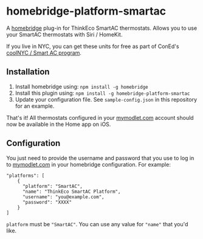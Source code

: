 homebridge-platform-smartac
===========================
A [homebridge][1] plug-in for ThinkEco SmartAC thermostats. Allows you
to use your SmartAC thermostats with Siri / HomeKit.

If you live in NYC, you can get these units for free as part of
ConEd's [coolNYC / Smart AC program][2].

## Installation

1. Install homebridge using: `npm install -g homebridge`
2. Install this plugin using: `npm install -g homebridge-platform-smartac`
3. Update your configuration file. See `sample-config.json` in this repository for an example.

That's it! All thermostats configured in your [mymodlet.com][3] account should
now be available in the Home app on iOS.

## Configuration
You just need to provide the username and password that you use to log
in to [mymodlet.com][3] in your homebridge configuration. For example:

    "platforms": [
        {
          "platform": "SmartAC",
          "name": "ThinkEco SmartAC Platform",
          "username": "you@example.com",
          "password": "XXXX"
        }
    ]

`platform` must be `"SmartAC"`. You can use any value for `"name"` that you'd like.

[1]: https://github.com/nfarina/homebridge
[2]: https://conedsmartac.com
[3]: https://mymodlet.com
